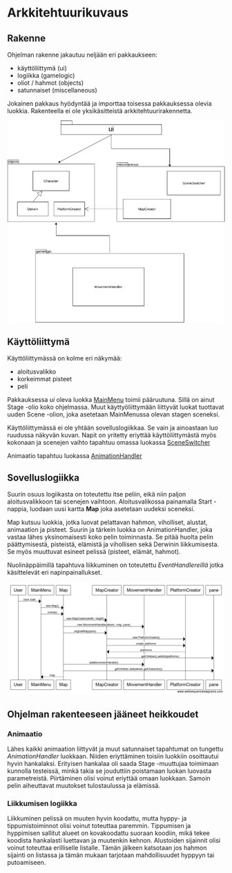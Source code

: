# Arkkitehtuurikuvaus

## Rakenne

Ohjelman rakenne jakautuu neljään eri pakkaukseen:

- käyttöliittymä (ui)
- logiikka (gamelogic)
- oliot / hahmot (objects)
- satunnaiset (miscellaneous)

Jokainen pakkaus hyödyntää ja importtaa toisessa pakkauksessa olevia luokkia. Rakenteella ei ole yksikäsitteistä arkkitehtuurirakennetta.

![Image of Package Diagram](https://github.com/Antsax/otm-harjoitustyo/blob/master/dokumentaatio/kuvat/packagediagram.png)

## Käyttöliittymä

Käyttöliittymässä on kolme eri näkymää:

- aloitusvalikko
- korkeimmat pisteet
- peli

Pakkauksessa *ui* oleva luokka [MainMenu](https://github.com/Antsax/otm-harjoitustyo/blob/master/SwervinDerwin/src/main/java/swervinderwin/ui/MainMenu.java) toimii pääruutuna. Sillä on ainut Stage -olio koko ohjelmassa. Muut käyttyöliittymään liittyvät luokat tuottavat uuden Scene -olion, joka asetetaan MainMenussa olevan stagen sceneksi. 

Käyttöliittymässä ei ole yhtään sovelluslogiikkaa. Se vain ja ainoastaan luo ruudussa näkyvän kuvan. Napit on yritetty eriyttää käyttöliittymästä myös kokonaan ja scenejen vaihto tapahtuu omassa luokassa [SceneSwitcher](https://github.com/Antsax/otm-harjoitustyo/blob/master/SwervinDerwin/src/main/java/swervinderwin/miscellaneous/SceneSwitcher.java)

Animaatio tapahtuu luokassa [AnimationHandler](https://github.com/Antsax/otm-harjoitustyo/blob/master/SwervinDerwin/src/main/java/swervinderwin/gamelogic/AnimationHandler.java)

## Sovelluslogiikka 

Suurin osuus logiikasta on toteutettu itse peliin, eikä niin paljon aloitusvalikkoon tai scenejen vaihtoon. Aloitusvalikossa painamalla Start -nappia, luodaan uusi kartta **Map** joka asetetaan uudeksi sceneksi. 

Map kutsuu luokkia, jotka luovat pelattavan hahmon, viholliset, alustat, animaation ja pisteet. Suurin ja tärkein luokka on AnimationHandler, joka vastaa lähes yksinomaisesti koko pelin toiminnasta. Se pitää huolta pelin päättymisestä, pisteistä, elämistä ja vihollisen sekä Derwinin liikkumisesta. Se myös muuttuvat esineet pelissä (pisteet, elämät, hahmot). 

Nuolinäppäimillä tapahtuva liikkuminen on toteutettu *EventHandlereillä* jotka käsittelevät eri napinpainallukset.


![Image of Sequence Diagram](https://github.com/Antsax/otm-harjoitustyo/blob/master/dokumentaatio/kuvat/startSequence.png)

## Ohjelman rakenteeseen jääneet heikkoudet

### Animaatio

Lähes kaikki animaation liittyvät ja muut satunnaiset tapahtumat on tungettu *AnimationHandler* luokkaan. Niiden eriyttäminen toisiin luokkiin osoittautui hyvin hankalaksi. Erityisen hankalaa oli saada Stage -muuttujaa toimimaan kunnolla testeissä, minkä takia se jouduttiin poistamaan luokan luovasta parametreistä. Piirtäminen olisi voinut eriyttää omaan luokkaan. Samoin pelin aiheuttavat muutokset tulostaulussa ja elämissä.

### Liikkumisen logiikka

Liikkuminen pelissä on muuten hyvin koodattu, mutta hyppy- ja tippumistoiminnot olisi voinut toteuttaa paremmin. Tippumisen ja hyppimisen sallitut alueet on kovakoodattu suoraan koodiin, mikä tekee koodista hankalasti luettavan ja muutenkin kehnon. Alustoiden sijainnit olisi voinut toteuttaa erilliselle listalle. Tämän jälkeen katsotaan jos hahmon sijainti on listassa ja tämän mukaan tarjotaan mahdollisuudet hyppyyn tai putoamiseen.
